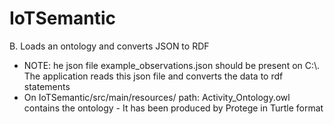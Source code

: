 # IoTSemantic
B. Loads an ontology and converts JSON to RDF

- NOTE: he json file example_observations.json should be present on C:\\.
The application reads this json file and converts the data to rdf statements
- On IoTSemantic/src/main/resources/ path:
Activity_Ontology.owl contains the ontology - It has been produced by Protege in Turtle format
